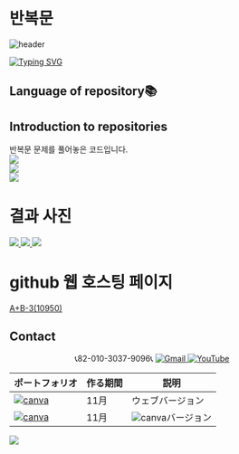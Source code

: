 # 반복문

![header](https://capsule-render.vercel.app/api?type=egg&color=gradient&height=300&section=header&text=welcome%2&fontSize=50&desc=백준%20반복문%20문제)

[![Typing SVG](https://readme-typing-svg.demolab.com?font=Fira+Code&pause=1000&color=93BDF7&background=203AFF00&random=false&width=435&lines=My+name+is+kimganghyeon)](https://git.io/typing-svg)

## Language of repository📚


## Introduction to repositories 
반복문 문제를 풀어놓은 코드입니다. <br>
<a href="https://www.acmicpc.net/problem/10950">
  <img src ="https://github.com/do04200611/python/assets/74278578/965e8b19-20e0-44e2-8810-a6bd40156ac6">
</a><br>
<a href="https://www.acmicpc.net/problem/10950">
  <img src ="https://github.com/do04200611/python/assets/74278578/75c6d78b-5f79-4bc8-9ed2-8937a492593d">
</a><br>
<a href="https://www.acmicpc.net/problem/8393">
  <img src ="https://github.com/do04200611/python/assets/74278578/fc0d4107-a75d-475f-8252-4124901b7bfa">
</a><br>




# 결과 사진 <br>
<a href="https://github.com/do04200611/python/blob/main/%EA%B8%B0%EB%B3%B8%EA%B8%B0%20%EB%8B%A4%EC%A7%80%EA%B8%B0/%EB%B0%98%EB%B3%B5%EB%AC%B8/A%2BB%20-3.py">
  <img src ="https://github.com/do04200611/python/assets/74278578/3b823f32-9fc6-4c0d-bfd2-ec4250075ec8">
</a>

<a href="https://github.com/do04200611/python/blob/main/%EA%B8%B0%EB%B3%B8%EA%B8%B0%20%EB%8B%A4%EC%A7%80%EA%B8%B0/%EB%B0%98%EB%B3%B5%EB%AC%B8/max_plus.py">
  <img src ="https://github.com/do04200611/python/assets/74278578/0db632cc-567d-401e-bfe3-c5e672c12b89">
</a>
<a href="https://github.com/do04200611/python/blob/main/%EA%B8%B0%EB%B3%B8%EA%B8%B0%20%EB%8B%A4%EC%A7%80%EA%B8%B0/%EB%B0%98%EB%B3%B5%EB%AC%B8/multiple.py">
  <img src ="https://github.com/do04200611/python/assets/74278578/0c208168-a2c3-4bd8-92b0-ba32caa52a3d">
</a>


# github 웹 호스팅 페이지
<a href="https://do04200611.github.io/Baekjoon/%EB%B0%98%EB%B3%B5%EB%AC%B8/10950%EB%B2%88(A+B-3)/index.html">A+B-3(10950)</a><br>
## Contact 



<p align="center">
  📞82-010-3037-9096📞
  <a href="mailto:a01030379096@gmail.com">
    <img src="https://img.shields.io/badge/-Gmail-red?style=for-the-badge&logo=Gmail" alt="Gmail">
  </a>
  <a href="https://www.youtube.com/channel/UC484ZJMavtoPOI4ey-HFdCA">
   <img src="https://img.shields.io/badge/-YouTube-red?style=for-the-badge&logo=youtube"  alt="YouTube">
 </a> <br>
 
  | ポートフォリオ           |  作る期間     |            説明  |
  |------------------------|---------------|----------------------------------------------|
  |<a href="https://kimganghyeon.my.canva.site/kimganghyeon"><img src="https://img.shields.io/badge/canva-purple?style=for-the-badge&logo=canva" alt="canva"></a>|11月|ウェブバージョン|
  |<a href="https://www.canva.com/design/DAFzY5opUiA/Ge33dSKE16cErBaDJDp-BA/edit"><img src="https://img.shields.io/badge/canva-purple?style=for-the-badge&logo=canva" alt="canva"></a>|11月|<img src="https://img.shields.io/badge/canva-purple?style=for-the-badge&logo=canva" alt="canva">バージョン|
</p>
<img src="https://capsule-render.vercel.app/api?type=egg&color=gradient&height=100&text=Thank%20you%20for%20watching.&section=footer" />
